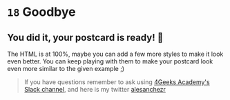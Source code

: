 # `18` Goodbye

## You did it, your postcard is ready! 👏

The HTML is at 100%, maybe you can add a few more styles to make it look even better. You can keep playing with them to make your postcard look even more similar to the given example ;)

> If you have questions remember to ask using [4Geeks Academy's Slack channel](https://4geeksacademy.slack.com/), and here is my twitter [alesanchezr](https://twitter.com/alesanchezr)